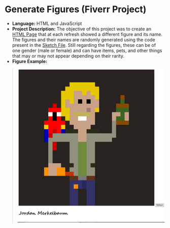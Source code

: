 # Generate Figures (Fiverr Project)

* **Language:** HTML and JavaScript
* **Project Description:** The objective of this project was to create an [HTML Page](/index.html) that at each refresh showed a different figure and its name. The figures and their names are randomly generated using the code present in the [Sketch File](/sketch.js). Still regarding the figures, these can be of one gender (male or female) and can have items, pets, and other things that may or may not appear depending on their rarity.
* **Figure Example:**
> <img src="https://github.com/GJordao12/Fiverr-GenerateFigures/blob/main/FigureExample.png">
